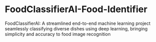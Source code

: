 # FoodClassifierAI-Food-Identifier
FoodClassifierAI: A streamlined end-to-end machine learning project seamlessly classifying diverse dishes using deep learning, bringing simplicity and accuracy to food image recognition
